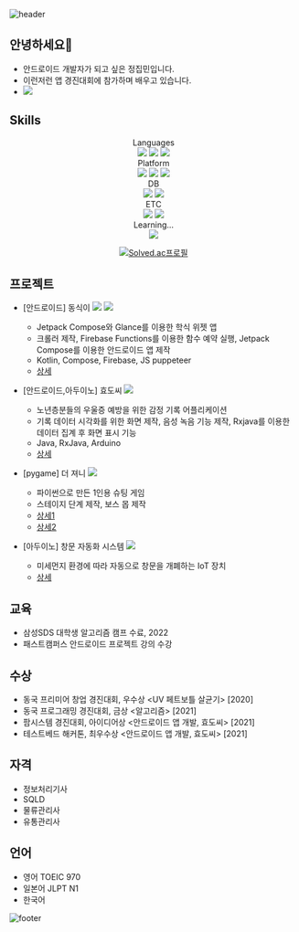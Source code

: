 ![header](https://capsule-render.vercel.app/api?type=waving&color=0:38db6e,100:356df0&height=180&text=안녕하세요!&fontAlign=80&fontAlignY=30&fontColor=0&fontSize=60)

안녕하세요🤗
-----
* 안드로이드 개발자가 되고 싶은 정집민입니다.
* 이런저런 앱 경진대회에 참가하며 배우고 있습니다.
* <a href="https://velog.io/@jibmin"><img src="https://img.shields.io/badge/Velog-3DDC84?style=flat-square&logo=Blogger&logoColor=white"/></a>

Skills
----
<div align=center> 
  Languages
  <br>
  <img src="https://img.shields.io/badge/kotlin-7F52FF?style=for-the-badge&logo=kotlin&logoColor=white"> 
  <img src="https://img.shields.io/badge/java-007396?style=for-the-badge&logo=java&logoColor=white"> 
  <img src="https://img.shields.io/badge/python-3776AB?style=for-the-badge&logo=python&logoColor=white"> 
  <br>
  Platform
  <br>
  <img src="https://img.shields.io/badge/android-3DDC84?style=for-the-badge&logo=android&logoColor=white"> 
  <img src="https://img.shields.io/badge/firebase-FFCA28?style=for-the-badge&logo=firebase&logoColor=white">
  <img src="https://img.shields.io/badge/arduino-00979D?style=for-the-badge&logo=arduino&logoColor=white">
  
  <br>
  DB
  <br>
  <img src="https://img.shields.io/badge/mysql-4479A1?style=for-the-badge&logo=mysql&logoColor=white"> 
  <img src="https://img.shields.io/badge/mariaDB-003545?style=for-the-badge&logo=mariaDB&logoColor=white"> 
  <br>
  ETC
  <br>
  <img src="https://img.shields.io/badge/github-181717?style=for-the-badge&logo=github&logoColor=white">
  <img src="https://img.shields.io/badge/git-F05032?style=for-the-badge&logo=git&logoColor=white">
    <br>
  Learning...
  <br>
  <img src="https://img.shields.io/badge/flutter-02569B?style=for-the-badge&logo=flutter&logoColor=white">
  <br>
</div>

<div align="center">
  
  [![Solved.ac프로필](http://mazassumnida.wtf/api/v2/generate_badge?boj=wlqals1)](https://solved.ac/wlqals1)
  
</div>

프로젝트
----
- [안드로이드] 동식이
<a href="https://play.google.com/store/apps/details?id=com.jimmy.dongsik"><img src="https://img.shields.io/badge/play-0D96F6?style=for-the-badge&logo=GooglePlay&logoColor=white"/></a>
<a href="https://github.com/jibminJung/Dongsik"><img src="https://img.shields.io/badge/github-181717?style=for-the-badge&logo=github&logoColor=white"/></a>
  - Jetpack Compose와 Glance를 이용한 학식 위젯 앱
  - 크롤러 제작, Firebase Functions를 이용한 함수 예약 실행, Jetpack Compose를 이용한 안드로이드 앱 제작
  - Kotlin, Compose, Firebase, JS puppeteer
  - [상세](https://github.com/jibminJung/Dongsik/blob/master/%E1%84%83%E1%85%A9%E1%86%BC%E1%84%89%E1%85%B5%E1%86%A8%E1%84%8B%E1%85%B5.pdf)

- [안드로이드,아두이노] 효도씨 <a href="https://github.com/jibminJung/hyodo-c-parent"><img src="https://img.shields.io/badge/github-181717?style=for-the-badge&logo=github&logoColor=white"/></a>
  - 노년층분들의 우울증 예방을 위한 감정 기록 어플리케이션
  - 기록 데이터 시각화를 위한 화면 제작, 음성 녹음 기능 제작, Rxjava를 이용한 데이터 집계 후 화면 표시 기능
  - Java, RxJava, Arduino
  - [상세](https://github.com/jibminJung/hyodo-c-parent/blob/main/README.md)
- [pygame] 더 져니 <a href="https://github.com/jibminJung/2021-2-OSSProj-PlusAlpha-9"><img src="https://img.shields.io/badge/github-181717?style=for-the-badge&logo=github&logoColor=white"/></a>
  - 파이썬으로 만든 1인용 슈팅 게임
  - 스테이지 단계 제작, 보스 몹 제작
  - [상세1](https://dongguk0-my.sharepoint.com/:b:/g/personal/wlqals1_dongguk_edu/Eespn6H36CZFq-UWjYxcKRcBl05ZSC4Fv4JevPeVhYgKzw?e=Py0MzZ)
  - [상세2](https://github.com/jibminJung/2021-2-OSSProj-PlusAlpha-9/blob/main/README.md)
- [아두이노] 창문 자동화 시스템 <a href="https://github.com/jibminJung/ArduinoProject-AutoWindow"><img src="https://img.shields.io/badge/github-181717?style=for-the-badge&logo=github&logoColor=white"/></a>
  - 미세먼지 환경에 따라 자동으로 창문을 개폐하는 IoT 장치
  - [상세](https://github.com/jibminJung/ArduinoProject-AutoWindow/blob/main/README.md)

교육
----
* 삼성SDS 대학생 알고리즘 캠프 수료, 2022
* 패스트캠퍼스 안드로이드 프로젝트 강의 수강

수상
----
* 동국 프리미어 창업 경진대회, 우수상 <UV 페트보틀 살균기> [2020]
* 동국 프로그래밍 경진대회, 금상 <알고리즘> [2021]
* 팜시스템 경진대회, 아이디어상 <안드로이드 앱 개발, 효도씨> [2021]
* 테스트베드 해커톤, 최우수상 <안드로이드 앱 개발, 효도씨> [2021]

자격
----
- 정보처리기사
- SQLD
- 물류관리사
- 유통관리사


언어
----
- 영어 TOEIC 970
- 일본어 JLPT N1
- 한국어


![footer](https://capsule-render.vercel.app/api?type=waving&section=footer&color=0:38db6e,100:356df0)

